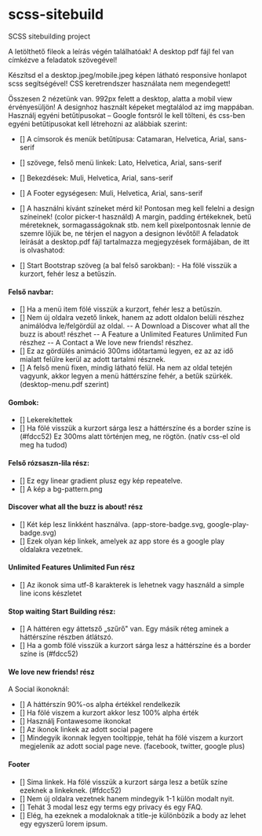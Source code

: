 # scss-sitebuild
SCSS sitebuilding project

A letölthető fileok a leírás végén találhatóak! A desktop pdf fájl fel van címkézve a feladatok szövegével!

Készítsd el a desktop.jpeg/mobile.jpeg képen látható responsive honlapot scss segítségével!
CSS keretrendszer használata nem megendegett!

Összesen 2 nézetünk van. 992px felett a desktop, alatta a mobil view érvényesüljön! A designhoz használt képeket megtalálod az img mappában. Használj egyéni betűtípusokat – Google fontsról le kell tölteni, és css-ben egyéni betűtípusokat kell létrehozni az alábbiak szerint:

- [] A címsorok és menük betűtípusa: Catamaran, Helvetica, Arial, sans-serif
- []  szövege, felső menü linkek: Lato, Helvetica, Arial, sans-serif
- [] Bekezdések: Muli, Helvetica, Arial, sans-serif
- [] A Footer egységesen: Muli, Helvetica, Arial, sans-serif

- [] A használni kívánt színeket mérd ki! Pontosan meg kell felelni a design színeinek! (color picker-t használd) A margin, padding értékeknek, betű méreteknek, sormagasságoknak stb. nem kell pixelpontosnak lennie de szemre lőjük be, ne térjen el nagyon a designon lévőtől! A feladatok leírását a desktop.pdf fájl tartalmazza megjegyzések formájában, de itt is olvashatod:

- [] Start Bootstrap szöveg (a bal felső sarokban): - Ha fölé visszük a kurzort, fehér lesz a betűszín.

#### Felső navbar:

- [] Ha a menü item fölé visszük a kurzort, fehér lesz a betűszín.
- [] Nem új oldalra vezető linkek, hanem az adott oldalon belüli részhez animálódva le/felgördül az oldal.
-- A Download a Discover what all the buzz is about! részhet
-- A Feature a Unlimited Features Unlimited Fun részhez
-- A Contact a We love new friends! részhez.
- [] Ez az gördülés animáció 300ms időtartamú legyen, ez az az idő mialatt felülre kerül az adott tartalmi résznek.
- [] A felső menü fixen, mindig látható felül. Ha nem az oldal tetején vagyunk, akkor legyen a menü háttérszíne fehér, a betűk szürkék. (desktop-menu.pdf szerint)

#### Gombok:

- [] Lekerekítettek
- [] Ha fölé visszük a kurzort sárga lesz a háttérszíne és a border színe is (#fdcc52) Ez 300ms alatt történjen meg, ne rögtön. (natív css-el old meg ha tudod)


#### Felső rózsaszn-lila rész:

- [] Ez egy linear gradient plusz egy kép repeatelve.
- [] A kép a bg-pattern.png

#### Discover what all the buzz is about! rész

- [] Két kép lesz linkként használva. (app-store-badge.svg, google-play-badge.svg)
- [] Ezek olyan kép linkek, amelyek az app store és a google play oldalakra vezetnek.

#### Unlimited Features Unlimited Fun rész

- [] Az ikonok sima utf-8 karakterek is lehetnek vagy használd a simple line icons készletet

#### Stop waiting Start Building rész:

- [] A háttéren egy áttetsző „szűrő" van. Egy másik réteg aminek a háttérszíne részben átlátszó.
- [] Ha a gomb fölé visszük a kurzort sárga lesz a háttérszíne és a border színe is (#fdcc52)

#### We love new friends! rész

A Social ikonoknál:

- [] A háttérszín 90%-os alpha értékkel rendelkezik
- [] Ha fölé viszem a kurzort akkor lesz 100% alpha érték
- [] Használj Fontawesome ikonokat
- [] Az ikonok linkek az adott social pagere
- [] Mindegyik ikonnak legyen tooltippje, tehát ha fölé viszem a kurzort megjelenik az adott social page neve. (facebook, twitter, google plus)

#### Footer

- [] Sima linkek. Ha fölé visszük a kurzort sárga lesz a betűk színe ezeknek a linkeknek. (#fdcc52)
- [] Nem új oldalra vezetnek hanem mindegyik 1-1 külön modalt nyit.
- [] Tehát 3 modal lesz egy terms egy privacy és egy FAQ.
- [] Elég, ha ezeknek a modaloknak a title-je különbözik a body az lehet egy egyszerű lorem ipsum.
